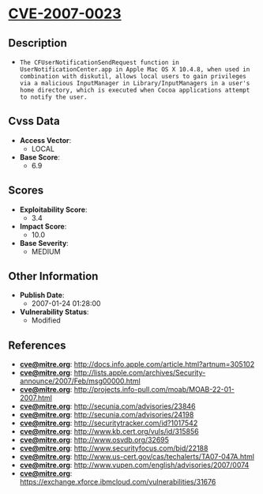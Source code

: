 
# [CVE-2007-0023](http://docs.info.apple.com/article.html?artnum=305102)

## Description

- `The CFUserNotificationSendRequest function in UserNotificationCenter.app in Apple Mac OS X 10.4.8, when used in combination with diskutil, allows local users to gain privileges via a malicious InputManager in Library/InputManagers in a user's home directory, which is executed when Cocoa applications attempt to notify the user.`

## Cvss Data

- **Access Vector**:
  - LOCAL
- **Base Score**:
  - 6.9

## Scores

- **Exploitability Score**:
  - 3.4
- **Impact Score**:
  - 10.0
- **Base Severity**:
  - MEDIUM

## Other Information

- **Publish Date**:
  - 2007-01-24 01:28:00
- **Vulnerability Status**:
  - Modified

## References

- **cve@mitre.org**: http://docs.info.apple.com/article.html?artnum=305102
- **cve@mitre.org**: http://lists.apple.com/archives/Security-announce/2007/Feb/msg00000.html
- **cve@mitre.org**: http://projects.info-pull.com/moab/MOAB-22-01-2007.html
- **cve@mitre.org**: http://secunia.com/advisories/23846
- **cve@mitre.org**: http://secunia.com/advisories/24198
- **cve@mitre.org**: http://securitytracker.com/id?1017542
- **cve@mitre.org**: http://www.kb.cert.org/vuls/id/315856
- **cve@mitre.org**: http://www.osvdb.org/32695
- **cve@mitre.org**: http://www.securityfocus.com/bid/22188
- **cve@mitre.org**: http://www.us-cert.gov/cas/techalerts/TA07-047A.html
- **cve@mitre.org**: http://www.vupen.com/english/advisories/2007/0074
- **cve@mitre.org**: https://exchange.xforce.ibmcloud.com/vulnerabilities/31676
